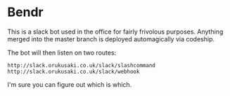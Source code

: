Bendr
=========

This is a slack bot used in the office for fairly frivolous purposes.
Anything merged into the master branch is deployed automagically via codeship.

The bot will then listen on two routes:

    http://slack.orukusaki.co.uk/slack/slashcommand
    http://slack.orukusaki.co.uk/slack/webhook
    
I'm sure you can figure out which is which.
